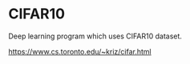 # CIFAR10
Deep learning program which uses CIFAR10 dataset.

https://www.cs.toronto.edu/~kriz/cifar.html
